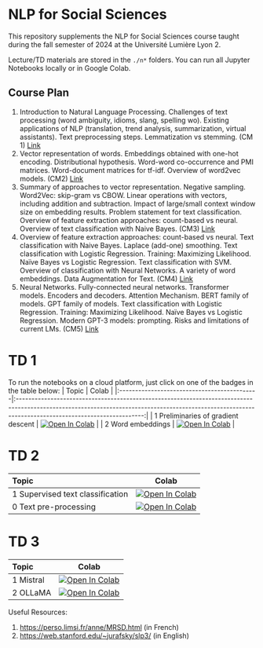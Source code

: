 # NLP for Social Sciences

This repository supplements the NLP for Social Sciences course taught during the fall semester of 2024 at the Université Lumière Lyon 2. 

Lecture/TD materials are stored in the `./n*` folders. You can run all Jupyter Notebooks locally or in Google Colab.

## Course Plan
1. Introduction to Natural Language Processing. Challenges of text processing (word ambiguity, idioms, slang, spelling wo). Existing applications of NLP (translation, trend analysis, summarization, virtual assistants). Text preprocessing steps. Lemmatization vs stemming. (CM 1) [Link](01-intro)
2. Vector representation of words. Embeddings obtained with one-hot encoding. Distributional hypothesis. Word-word co-occurrence and PMI matrices. Word-document matrices for tf-idf. Overview of word2vec models. (CM2) [Link](02-embeddings)
3. Summary of approaches to vector representation. Negative sampling. Word2Vec: skip-gram vs CBOW. Linear operations with vectors, including addition and subtraction. Impact of large/small context window size on embedding results. Problem statement for text classification. Overview of feature extraction approaches: count-based vs neural. Overview of text classification with Naive Bayes. (CM3) [Link](03-embeddings-interpretability)
4. Overview of feature extraction approaches: count-based vs neural. Text classification with Naive Bayes. Laplace (add-one) smoothing. Text classification with Logistic Regression. Training: Maximizing Likelihood. Naïve Bayes vs Logistic Regression. Text classification with SVM. Overview of classification with Neural Networks. A variety of word embeddings. Data Augmentation for Text. (CM4) [Link](04-supervised-classification)
5. Neural Networks. Fully-connected neural networks. Transformer models. Encoders and decoders. Attention Mechanism. BERT family of models. GPT family of models. Text classification with Logistic Regression. Training: Maximizing Likelihood. Naïve Bayes vs Logistic Regression. Modern GPT-3 models: prompting. Risks and limitations of current LMs. (CM5) [Link](05-language-modelling)

# TD 1

To run the notebooks on a cloud platform, just click on one of the badges in the table below:
| Topic                                     | Colab |
|:--------------------------------------------|:----------------------------------------------------------------------------------------------------------------------------------------------------------------------------------------------------:|
| 1 Preliminaries of gradient descent                             | [![Open In Colab](https://colab.research.google.com/assets/colab-badge.svg)](https://colab.research.google.com/github/upunaprosk/ul2-nlp-course/blob/2024/TD1/gradient_descent_preliminaries.ipynb)           |
| 2 Word embeddings                           | [![Open In Colab](https://colab.research.google.com/assets/colab-badge.svg)](https://colab.research.google.com/github/upunaprosk/ul2-nlp-course/blob/2024/TD1/TD1_embeddings.ipynb)           |

# TD 2

| Topic                                     | Colab |
|:--------------------------------------------|:----------------------------------------------------------------------------------------------------------------------------------------------------------------------------------------------------:|
| 1 Supervised text classification                           | [![Open In Colab](https://colab.research.google.com/assets/colab-badge.svg)](https://colab.research.google.com/github/upunaprosk/ul2-nlp-course/blob/2024/TD2/TD2_classification_supervisee.ipynb)           |
| 0 Text pre-processing                              | [![Open In Colab](https://colab.research.google.com/assets/colab-badge.svg)](https://colab.research.google.com/github/upunaprosk/ul2-nlp-course/blob/2024/TD1/TD1_text_preprocessing.ipynb)           |

# TD 3

| Topic     |                                                                                    Colab                                                                                     |
|:----------|:----------------------------------------------------------------------------------------------------------------------------------------------------------------------------:|
| 1 Mistral | [![Open In Colab](https://colab.research.google.com/assets/colab-badge.svg)](https://colab.research.google.com/github/upunaprosk/ul2-nlp-course/blob/2024/TD3/Mistral.ipynb) |
| 2 OLLaMA  | [![Open In Colab](https://colab.research.google.com/assets/colab-badge.svg)](https://colab.research.google.com/github/upunaprosk/ul2-nlp-course/blob/2024/TD3/Ollama.ipynb)  |


Useful Resources:
1. https://perso.limsi.fr/anne/MRSD.html (in French)
2. https://web.stanford.edu/~jurafsky/slp3/ (in English)
